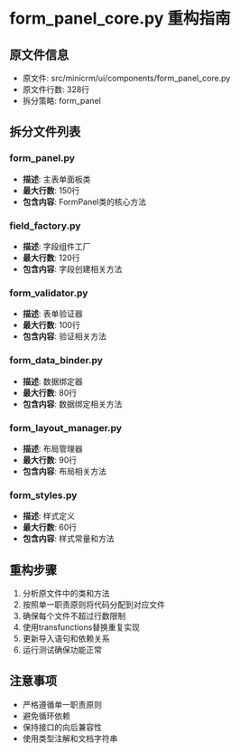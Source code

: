 # form_panel_core.py 重构指南

## 原文件信息
- 原文件: src/minicrm/ui/components/form_panel_core.py
- 原文件行数: 328行
- 拆分策略: form_panel

## 拆分文件列表

### form_panel.py
- **描述**: 主表单面板类
- **最大行数**: 150行
- **包含内容**: FormPanel类的核心方法

### field_factory.py
- **描述**: 字段组件工厂
- **最大行数**: 120行
- **包含内容**: 字段创建相关方法

### form_validator.py
- **描述**: 表单验证器
- **最大行数**: 100行
- **包含内容**: 验证相关方法

### form_data_binder.py
- **描述**: 数据绑定器
- **最大行数**: 80行
- **包含内容**: 数据绑定相关方法

### form_layout_manager.py
- **描述**: 布局管理器
- **最大行数**: 90行
- **包含内容**: 布局相关方法

### form_styles.py
- **描述**: 样式定义
- **最大行数**: 60行
- **包含内容**: 样式常量和方法

## 重构步骤

1. 分析原文件中的类和方法
2. 按照单一职责原则将代码分配到对应文件
3. 确保每个文件不超过行数限制
4. 使用transfunctions替换重复实现
5. 更新导入语句和依赖关系
6. 运行测试确保功能正常

## 注意事项

- 严格遵循单一职责原则
- 避免循环依赖
- 保持接口的向后兼容性
- 使用类型注解和文档字符串
